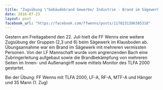 ```yaml
---
title: "Zugsübung \"Gebäudebrand Gewerbe/ Industrie - Brand im Sägewerk mit mehreren vermissten Personen\""
date: 2016-07-23
layout: post
facebook_url: "https://facebook.com/ffwenns/posts/1170231386385318"
---
```


Gestern am Freitagabend den 22. Juli hielt die FF Wenns eine weitere Zugsübung der Gruppen (2,3 und 6) beim Sägewerk im Klausboden ab. Übungsannahme war ein Brand im Sägewerk mit mehreren vermissten Personen. Von der LF Mannschaft wurde vom angrenzenden Bach eine Zubringerleitung aufgebaut sowie die Brandbekämpfung von mehreren Seiten im Innen- und Außenangirff sowie mittels Monitor des TLFA 2000 gestartet. 

Bei der Übung: 
FF Wenns mit TLFA 2000, LF-A, RF-A, MTF-A und Hänger und 35 Mann (1. Zug)
